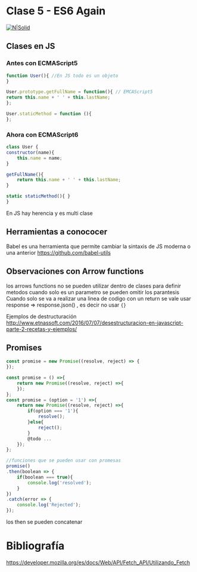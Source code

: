 # Clase 5 - ES6 Again
[![N|Solid](https://cldup.com/dTxpPi9lDf.thumb.png)](https://nodesource.com/products/nsolid)

## Clases en JS
### Antes con ECMAScript5
``````js
function User(){ //En JS todo es un objeto
}

User.prototype.getFullName = function(){ // EMCAScript5
return this.name + ' ' + this.lastName;
};

User.staticMethod = function (){
};
``````
### Ahora con ECMAScript6
``````js
class User {
constructor(name){
    this.name = name;
}

getFullName(){
    return this.name + ' ' + this.lastName;
}

static staticMethod(){ }
}
``````
En JS hay herencia y es multi clase

## Herramientas a conococer
Babel es una herramienta que permite cambiar la sintaxis de JS moderna o una anterior
https://github.com/babel-utils

## Observaciones con Arrow functions
los arrows functions no se pueden utilizar dentro de clases para definir metodos
cuando solo es un parametro se pueden omitir los parantesis
Cuando solo se va a realizar una linea de codigo con un return se vale usar response => response.json() , es decir no usar `{}`

Ejemplos de destructuración
http://www.etnassoft.com/2016/07/07/desestructuracion-en-javascript-parte-2-recetas-y-ejemplos/

## Promises 
``````js
const promise = new Promise((resolve, reject) => {
});

const promise = () =>{
    return new Promise((resolve, reject) =>{
    });
};
const promise = (option = '1') =>{
    return new Promise((resolve, reject) =>{
        if(option === '1'){
            resolve();
        }else{
            reject();
        }
        @todo ...
    });
};

//funciones que se pueden usar con promesas
promise()
.then(boolean => { 
    if(boolean === true){
        console.log('resolved');
    }
})
.catch(error => {
    console.log('Rejected');
});
``````
los then se pueden concatenar

# Bibliografía
https://developer.mozilla.org/es/docs/Web/API/Fetch_API/Utilizando_Fetch
